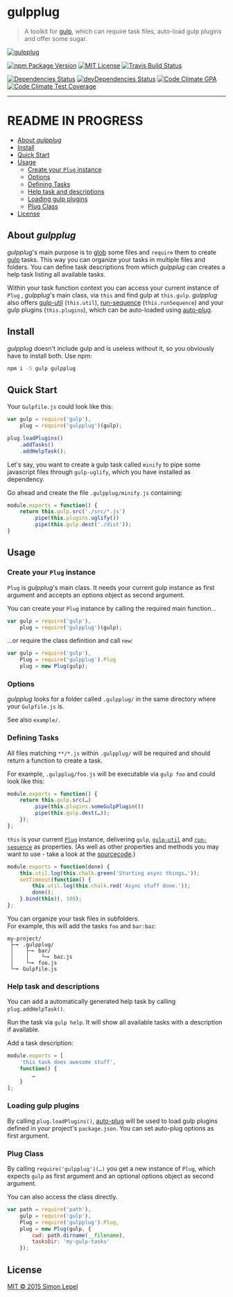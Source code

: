 gulpplug
========

  > A toolkit for 
  > [gulp](https://github.com/gulpjs/gulp), 
  > which can require task files, auto-load gulp plugins and offer some sugar.

[![gulpplug](https://raw.github.com/simbo/gulpplug/master/gulpplug.png)](https://github.com/simbo/gulpplug)

[![npm Package Version](https://img.shields.io/npm/v/gulpplug.svg?style=flat-square)](https://www.npmjs.com/package/gulpplug)
[![MIT License](http://img.shields.io/:license-mit-blue.svg?style=flat-square)](http://simbo.mit-license.org)
[![Travis Build Status](https://img.shields.io/travis/simbo/gulpplug/master.svg?style=flat-square)](https://travis-ci.org/simbo/gulpplug)

[![Dependencies Status](https://img.shields.io/david/simbo/gulpplug.svg?style=flat-square)](https://david-dm.org/simbo/gulpplug)
[![devDependencies Status](https://img.shields.io/david/dev/simbo/gulpplug.svg?style=flat-square)](https://david-dm.org/simbo/gulpplug#info=devDependencies)
[![Code Climate GPA](https://img.shields.io/codeclimate/github/simbo/gulpplug.svg?style=flat-square)](https://codeclimate.com/github/simbo/gulpplug)
[![Code Climate Test Coverage](https://img.shields.io/codeclimate/coverage/github/simbo/gulpplug.svg?style=flat-square)](https://codeclimate.com/github/simbo/gulpplug)

---

# README IN PROGRESS

<!-- MarkdownTOC -->

- [About *gulpplug*](#about-gulpplug)
- [Install](#install)
- [Quick Start](#quick-start)
- [Usage](#usage)
    - [Create your `Plug` instance](#create-your-plug-instance)
    - [Options](#options)
    - [Defining Tasks](#defining-tasks)
    - [Help task and descriptions](#help-task-and-descriptions)
    - [Loading gulp plugins](#loading-gulp-plugins)
    - [Plug Class](#plug-class)
- [License](#license)

<!-- /MarkdownTOC -->


## About *gulpplug*

*gulpplug*'s main purpose is to [glob](https://github.com/isaacs/node-glob) 
some files and `require` them to create 
[gulp](https://github.com/gulpjs/gulp) tasks. This way you can organize your 
tasks in multiple files and folders. You can define task descriptions from 
which *gulpplug* can creates a help task listing all available tasks.

Within your task function context you can access your current instance of `Plug`
, *gulpplug*'s main class, via `this` and find gulp at `this.gulp`.
*gulpplug* also offers [gulp-util](https://github.com/gulpjs/gulp-util) 
(`this.util`), [run-sequence](https://github.com/OverZealous/run-sequence) 
(`this.runSequence`) and your gulp plugins (`this.plugins`), which can be 
auto-loaded using [auto-plug](https://github.com/simbo/auto-plug).


## Install

*gulpplug* doesn't include gulp and is useless without it, so you obviously 
have to install both. Use npm:

``` bash
npm i -S gulp gulpplug
```


## Quick Start

Your `Gulpfile.js` could look like this:

``` javascript
var gulp = require('gulp'),
    plug = require('gulpplug')(gulp);

plug.loadPlugins()
    .addTasks()
    .addHelpTask();
```

Let's say, you want to create a gulp task called `minify` to pipe some 
javascript files through `gulp-uglify`, which you have installed as dependency. 

Go ahead and create the file `.gulpplug/minify.js` containing:

``` javascript
module.exports = function() {
    return this.gulp.src('./src/*.js')
        .pipe(this.plugins.uglify())
        .pipe(this.gulp.dest('./dist'));
}
```


## Usage


### Create your `Plug` instance

`Plug` is *gulpplug*'s main class. It needs your current gulp instance as first
argument and accepts an options object as second argument.

You can create your `Plug` instance by calling the required main function…

``` javascript
var gulp = require('gulp'),
    plug = require('gulpplug')(gulp);
```

…or require the class definition and call `new`:

``` javascript
var gulp = require('gulp'),
    Plug = require('gulpplug').Plug
    plug = new Plug(gulp);
```


### Options


*gulpplug* looks for a folder called `.gulpplug/` in the same directory where
your `Gulpfile.js` is.

See also `example/`.


### Defining Tasks

All files matching `**/*.js` within `.gulpplug/` will be required and should 
return a function to create a task.

For example, `.gulpplug/foo.js` will be executable via `gulp foo` and could 
look like this:

``` javascript
module.exports = function() {
    return this.gulp.src(…)
        .pipe(this.plugins.someGulpPlugin())
        .pipe(this.gulp.dest(…));
    });
};
```

`this` is your current [`Plug`](#plug-class) instance, delivering `gulp`, 
[`gulp-util`](https://github.com/gulpjs/gulp-util) and
[`run-sequence`]() as properties. 
(As well as other properties and methods you may want to use - take a look at 
the [sourcecode](https://github.com/simbo/gulpplug/blob/master/lib/plug.js).)

``` javascript
module.exports = function(done) {
    this.util.log(this.chalk.green('Starting async things…'));
    setTimeout(function() {
        this.util.log(this.chalk.red('Async stuff done.'));
        done();
    }.bind(this)), 100);
};
```

You can organize your task files in subfolders.  
For example, this will add the tasks `foo` and `bar:baz`:

``` text
my-project/
 ├─╸ .gulpplug/
 │    ├─╸ bar/
 │    │    └─╸ baz.js
 │    └─╸ foo.js
 └─╸ Gulpfile.js
```


### Help task and descriptions

You can add a automatically generated help task by calling
`plug.addHelpTask()`.

Run the task via `gulp help`. It will show all available tasks with a 
description if available.

Add a task description:

``` javascript
module.exports = [
    'this task does awesome stuff',
    function() {
        …
    }
];
```

### Loading gulp plugins

By calling `plug.loadPlugins()`, [auto-plug](https://github.com/simbo/auto-plug)
will be used to load gulp plugins defined in your project's `package.json`. You
can set auto-plug options as first argument.


### Plug Class

By calling `require('gulpplug')(…)` you get a new instance of `Plug`, which 
expects `gulp` as first argument and an optional options object as second 
argument.

You can also access the class directly.

``` javascript
var path = require('path'),
    gulp = require('gulp'),
    Plug = require('gulpplug').Plug,
    plug = new Plug(gulp, {
        cwd: path.dirname(__filename),
        tasksDir: 'my-gulp-tasks'
    });
```


## License

[MIT &copy; 2015 Simon Lepel](http://simbo.mit-license.org/)
